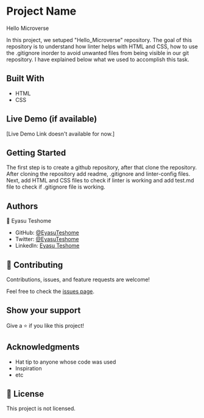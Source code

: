 

# Project Name
Hello Microverse


In this project, we setuped "Hello_Microverse" repository. The goal of this repository is to understand how linter helps with HTML and CSS, how to use the .gitignore inorder to avoid unwanted files from being visible in our git repository. I have explained below what we used to accomplish this task.

## Built With

- HTML
- CSS


## Live Demo (if available)

[Live Demo Link doesn't available for now.]


## Getting Started

The first step is to create a github repository, after that clone the repository. After cloning the repository add readme, .gitignore and linter-config files. Next, add HTML and CSS files to check if linter is working and add test.md file to check if .gitignore file is working.



## Authors

👤 Eyasu Teshome

- GitHub: [@EyasuTeshome](https://github.com/EyasuTeshome)
- Twitter: [@EyasuTeshome](https://twitter.com/EyasuTeshome)
- LinkedIn: [Eyasu Teshome](https://linkedin.com/in/EyasuTeshome)


## 🤝 Contributing

Contributions, issues, and feature requests are welcome!

Feel free to check the [issues page](../../issues/).

## Show your support

Give a ⭐️ if you like this project!

## Acknowledgments

- Hat tip to anyone whose code was used
- Inspiration
- etc

## 📝 License

This project is not licensed.
